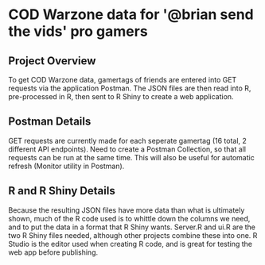 # COD Warzone data for '@brian send the vids' pro gamers

## Project Overview
To get COD Warzone data, gamertags of friends are entered into GET requests via the application Postman. 
The JSON files are then read into R, pre-processed in R, then sent to R Shiny to create a web application. 

## Postman Details
GET requests are currently made for each seperate gamertag (16 total, 2 different API endpoints). Need to create a Postman Collection, 
so that all requests can be run at the same time. This will also be useful for automatic refresh (Monitor utility in Postman). 

## R and R Shiny Details
Because the resulting JSON files have more data than what is ultimately shown, much of the R code used is to whittle down the columns we need, and to 
put the data in a format that R Shiny wants. Server.R and ui.R are the two R Shiny files needed, although other projects combine these into one. R Studio is the 
editor used when creating R code, and is great for testing the web app before publishing. 
